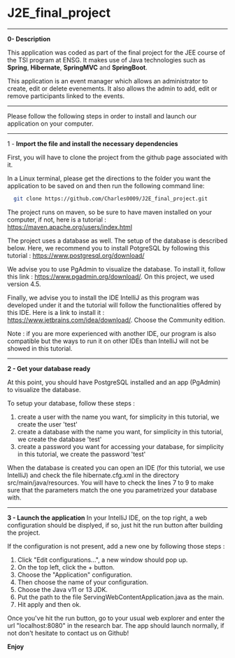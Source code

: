# J2E_final_project

-------------------------------

**0- Description**

This application was coded as part of the final project for the JEE course of the TSI program at ENSG. It makes use of Java
technologies such as **Spring**, **Hibernate**, **SpringMVC** and **SpringBoot**.

This application is an event manager which allows an administrator to create, edit or delete evenements. It also allows the admin to add, edit or remove participants linked to the events.



---------


Please follow the following steps in order to install and launch our application on your computer.

*********
1 - **Import the file and install the necessary dependencies**

First, you will have to clone the project from the github page associated with it.

In a Linux terminal, please get the directions to the folder you want the application to be saved on and then run the following command line:

```bash
  git clone https://github.com/Charles0009/J2E_final_project.git
  ```
The project runs on maven, so be sure to have maven installed on your computer, if not, here is a tutorial : https://maven.apache.org/users/index.html

The project uses a database as well. The setup of the database is described below. Here, we recommend you to install PotgreSQL by following this tutorial :  https://www.postgresql.org/download/

We advise you to use PgAdmin to visualize the database. To install it, follow this link : https://www.pgadmin.org/download/. On this project, we used version 4.5.

Finally, we advise you to install the IDE IntelliJ as this program was developed under it and the tutorial will follow the functionalities offered by this IDE. Here is a link to install it : https://www.jetbrains.com/idea/download/. Choose the Community edition.

Note : if you are more experienced with another IDE, our program is also compatible but the ways to run it on other IDEs than IntelliJ will not be showed in this tutorial.

----------------------
**2 - Get your database ready**

At this point, you should have PostgreSQL installed and an app (PgAdmin) to visualize the database.

To setup your database, follow these steps :

1) create a user with the name you want, for simplicity in this tutorial, we create the user 'test'
2) create a database with the name you want, for simplicity in this tutorial, we create the database 'test'
3) create a password you want for accessing your database, for simplicity in this tutorial, we create the password 'test'

When the database is created you can open an IDE (for this tutorial, we use IntelliJ) and check the file hibernate.cfg.xml in the directory src/main/java/resources.
You will have to check the lines 7 to 9 to make sure that the parameters match the one you parametrized your database with.

----------
**3 - Launch the application**
In your IntelliJ IDE, on the top right, a web configuration should be displyed, if so, just hit the run button after building the project.

If the configuration is not present, add a new one by following those steps :

1) Click "Edit configurations...", a new window should pop up.
2) On the top left, click the + button.
3) Choose the "Application" configuration.
4) Then choose the name of your configuration.
5) Choose the Java v11 or 13 JDK.
6) Put the path to the file ServingWebContentApplication.java as the main.
7) Hit apply and then ok.

Once you've hit the run button, go to your usual web explorer and enter the url "localhost:8080" in the research bar.
The app should launch normally, if not don't hesitate to contact us on Github!

**Enjoy**

